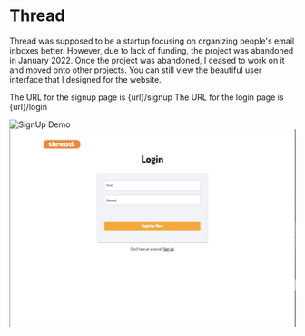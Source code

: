 # Thread

Thread was supposed to be a startup focusing on organizing people's email inboxes better. However, due to lack of funding, the project was abandoned in January 2022. Once the project was abandoned, I ceased to work on it and moved onto other projects. You can still view the beautiful user interface that I designed for the website.

The URL for the signup page is {url}/signup
The URL for the login page is {url}/login

![SignUp Demo](demo-images/Thread-Signup.png)
![Login Demo](demo-images/Thread-Login.png)